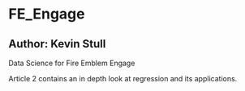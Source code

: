 # FE_Engage
## Author: Kevin Stull 
Data Science for Fire Emblem Engage 

Article 2 contains an in depth look at regression and its applications. 
